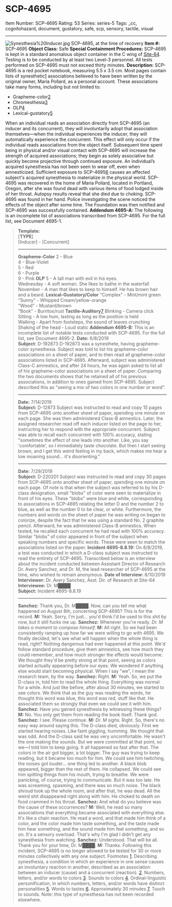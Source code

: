 # SCP-4695
Item Number: SCP-4695
Rating: 53
Series: series-5
Tags: _cc, cognitohazard, document, gustatory, safe, scp, sensory, tactile, visual

---

![Synesthesia%20Inducer.jpg](https://scp-sandbox-3.wdfiles.com/local--files/lilac-snow/Synesthesia%20Inducer.jpg)
SCP-4695, at the time of recovery
**Item #:** SCP-4695
**Object Class:** Safe
**Special Containment Procedures:** SCP-4695 is kept in a standard anomalous object container in the C wing of [Site-64](/secure-facility-dossier-site-64). Testing is to be conducted by at least two Level-3 personnel. All tests performed on SCP-4695 must not exceed thirty minutes.
**Description:** SCP-4695 is a red pocket notebook, measuring 5.5 x 3.5 cm. Most pages contain lists of synesthetic[1](javascript:;) associations believed to have been written by the original owner, Maria Pollard, as a personal account. These associations take many forms, including but not limited to:
  * Grapheme-color[2](javascript:;)
  * Chromesthesia[3](javascript:;)
  * OLP[4](javascript:;)
  * Lexical-gustatory[5](javascript:;)

When an individual reads an association directly from SCP-4695 (an inducer and its concurrent), they will involuntarily adopt that association themselves—when the individual experiences the inducer, they will automatically experience the concurrent. This effect will only occur if the individual reads associations from the object itself. Subsequent time spent being in physical and/or visual contact with SCP-4695 will increase the strength of acquired associations; they begin as solely associative but quickly become projective through continued exposure. An individual’s acquired synesthesia has not been seen to wear off, even when amnesticized. Sufficient exposure to SCP-4695[6](javascript:;) causes an affected subject's acquired synesthesia to materialize in the physical world.
SCP-4695 was recovered in the home of Maria Pollard, located in Portland, Oregon, after she was found dead with various items of food lodged inside of her throat. Autopsy results reveal that she died due to choking. SCP-4695 was found in her hand. Police investigating the scene noticed the effects of the object after some time. The Foundation was then notified and SCP-4695 was successfully contained.
**Addendum 4695-A:** The following is an incomplete list of associations transcribed from SCP-4695. For the full list, see Document 4695-1.
> **Template:**  
>  [**TYPE**]  
>  [Inducer] - [Concurrent]
> * * *
> **Grapheme-Color**
> 2 - Blue  
>  4 - Blue-Violet  
>  5 - Red  
>  6 - Purple  
>  9 - Pink
> **OLP**
> 5 - A tall man with evil in his eyes.  
>  Wednesday - A soft woman. She likes to bathe in the waterfall  
>  November - A man that likes to keep to himself. He has brown hair and a beard.
> **Lexical-Gustatory/Color**
> "Complex" - Mint/mint green  
>  "Sunny" - Whipped Cream/yellow-orange  
>  "Wood" - Mustard/brown  
>  "Book" - Burritos/rust
> **Tactile-Auditory**[7](javascript:;)
> Blinking - Camera click  
>  Sitting - A low hum, lasting as long as the position is held  
>  Walking - Apart from footsteps, the sound of leaves crunching  
>  Shaking of the head - Loud static
**Addendum 4695-B:** This is an incomplete list of notable tests conducted with SCP-4695. For the full list, see Document 4695-2.
> **Date:** 6/8/2019  
>  **Subject:** D-192873
> D-192873 was a synesthete, having grapheme-color synesthesia. Subject was told to list his grapheme-color associations on a sheet of paper, and to then read all grapheme-color associations listed in SCP-4695. Afterward, subject was administered Class-C amnestics, and after 24 hours, he was again asked to list all of his grapheme-color associations on a sheet of paper. Comparing the two documents shows that he retained all of his previous associations, in addition to ones gained from SCP-4695. Subject described this as "seeing a mix of two colors in one number or word".
> * * *
> **Date:** 7/14/2019  
>  **Subject:** D-12873
> Subject was instructed to read and copy 15 pages from SCP-4695 onto another sheet of paper, spending one minute on each page. She was then administered Class-B amnestics. Later, the assigned researcher read off each inducer listed on the page to her, instructing her to respond with the appropriate concurrent. Subject was able to recall each concurrent with 100% accuracy, stating "sometimes the effect of one leads into another. Like, you say 'comfortable', so I immediately taste chocolate. But then I start seeing brown, and I get this weird feeling in my back, which makes me hear a low moaning sound… it's disorienting."
> * * *
> **Date:** 7/29/2019  
>  **Subject:** D-220201
> Subject was instructed to read and copy 30 pages from SCP-4695 onto another sheet of paper, spending one minute on each page. Of note is that when the subject was referred to by his D-class designation, small "blobs" of color were seen to materialize in front of his eyes. These "blobs" were blue and white, corresponding to associations in SCP-4695 relating the letter D and the number 2 to blue, as well as the number 0 to be clear, or white. Furthermore, the numbers and words on the sheet of paper he was writing on began to colorize, despite the fact that he was using a standard No. 2 graphite pencil.
> Afterward, he was administered Class-B amnestics. When tested, he recalled each concurrent he had read with 100% accuracy. Similar "blobs" of color appeared in front of the subject when speaking numbers and specific words. These were seen to match the associations listed on the paper.
**Incident 4695-8.8.19:** On 8/8/2019, a test was conducted in which a D-class subject was instructed to read the entirety of SCP-4695. Transcribed below is an interview about the incident conducted between Assistant Director of Research Dr. Avery Sanchez, and Dr. M, the lead researcher of SCP-4695 at the time, who wished to remain anonymous.
> **Date of Interview:** 8/10/2019  
>  **Interviewer:** Dr. Avery Sanchez, Asst. Dir. of Research at Site-64  
>  **Interviewee:** Dr. M████  
>  **Subject:** Incident 4695-8.8.19
> * * *
> **Sanchez:** Thank you, Dr. M████. Now, can you tell me what happened on August 8th, concerning SCP-4695? This is for the record.
> **M:** Yeah. Sorry, I'm just… you'd think I'd be used to this shit by now, but it still fucks me up.
> **Sanchez:** Whenever you're ready.
> _Dr. M takes a moment to compose himself._
> **M:** All right. So we had been consistently ramping up how far we were willing to go with 4695. We finally decided, let's see what will happen when the whole thing is read, right? Nothing dangerous had ever happened at this point. We'd follow standard procedure, give them amnestics, see how much they could remember, and how much stronger the effects would become. We thought they'd be pretty strong at that point, seeing as colors started actually appearing before our eyes. We wondered if anything else would start becoming physical. When I say "we", I mean the research team, by the way.
> **Sanchez:** Right.
> **M:** Yeah. So, we put the D-class in, told him to read the whole thing. Everything was normal for a while. And just like before, after about 30 minutes, we started to see colors. We think that as the guy was reading the words, he thought this word was blue, this word was red, stuff like that. He associated them so strongly that even we could see it with him.
> **Sanchez:** Have you gained synesthesia by witnessing these things?
> **M:** No. You only get them from reading the book itself. Thank god.
> **Sanchez:** I see. Please continue.
> **M:** _Dr. M sighs._ Right. So, there's no easy way around saying this. The D-class died, obviously. First we started hearing noises. Like faint giggling, humming. We thought that was odd. And the D-class said he was very uncomfortable. He wasn't the one making the sounds. But we were committed at that point, so we—I told him to keep going. It all happened so fast after that. The colors in the air got bigger, a lot bigger. The guy was trying to keep reading, but it became too much for him. We could see him twitching, the noises got louder… one thing led to another. A black blob appeared, bigger than the rest of them. He collapsed. We could see him spitting things from his mouth, trying to breathe. We were panicking, of course, trying to communicate. But it was too late. He was screaming, spasming, and there was so much noise. The black shroud took up the whole room, and after that, he was dead. All the weird shit disappeared right along with him. He choked to death on food crammed in his throat.
> **Sanchez:** And what do you believe was the cause of these occurrences?
> **M:** Well, he read so many associations that everything became associated with everything else. It's like a chain reaction. He read a word, and that made him think of a color, and the color made him taste something, and the taste made him hear something, and the sound made him feel something, and so on. It's a sensory overload. That's why I'm glad I didn't get any synesthesia from watching.
> **Sanchez:** Understood. That will be all. Thank you for your time, Dr. M████.
> **M:** Thanks.
Following this incident, SCP-4695 is no longer allowed to be tested for 30 or more minutes collectively with any one subject.
Footnotes
[1](javascript:;). Describing synesthesia, a condition in which an experience in one sense causes an involuntary reaction in another, described as an association between an inducer (cause) and a concurrent (reaction).
[2](javascript:;). Numbers, letters, and/or words to colors
[3](javascript:;). Sounds to colors
[4](javascript:;). Ordinal-linguistic personification, in which numbers, letters, and/or words have distinct personalities
[5](javascript:;). Words to tastes
[6](javascript:;). Approximately 30 minutes
[7](javascript:;). Touch to sounds. Note: this type of synesthesia has not been recorded elsewhere.